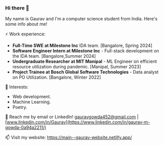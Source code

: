 ### Hi there 👋
My name is Gaurav and I'm a computer science student from India. Here's some info about me!

⚡ Work experience:

- **Full-Time SWE at Milestone Inc** IDA team. [Bangalore, Spring 2024]
- **Software Engineer Intern at Milestone Inc** - Full-stack development on the IDA team. [Bangalore,Summer 2024]
- **Undergraduate Researcher at MIT Manipal** - ML Engineer on efficient resource utilization during pandemic. [Manipal, Summer 2023]
- **Project Trainee at Bosch Global Software Technologies** - Data analyst on PO Utilization. [Bangalore, Winter 2022] 

🌱 Interests:

- Web development.
- Machine Learning.
- Poetry.
  
💬 Reach me by email or LinkedIn! [gauravgowda452@gmail.com](gauravgowda452@gmail.com) | [www.linkedin.com/in/Gaurav](https://www.linkedin.com/in/gaurav-m-gowda-0a94a2211/)

📫 Visit my website: https://main--gaurav-website.netlify.app/
